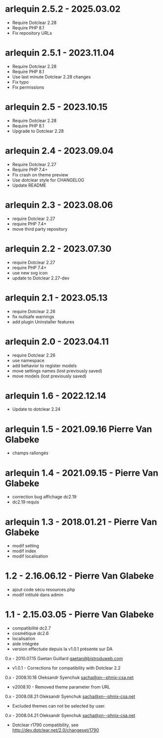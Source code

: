 arlequin 2.5.2 - 2025.03.02
===========================================================
* Require Dotclear 2.28
* Require PHP 8.1
* Fix repository URLs

arlequin 2.5.1 - 2023.11.04
===========================================================
* Require Dotclear 2.28
* Require PHP 8.1
* Use last minute Dotclear 2.28 changes
* Fix typo
* Fix permissions

arlequin 2.5 - 2023.10.15
===========================================================
* Require Dotclear 2.28
* Require PHP 8.1
* Upgrade to Dotclear 2.28

arlequin 2.4 - 2023.09.04
===========================================================
* Require Dotclear 2.27
* Require PHP 7.4+
* Fix crash on theme preview
* Use dotclear style for CHANGELOG
* Update README

arlequin 2.3 - 2023.08.06
===========================================================
* require Dotclear 2.27
* require PHP 7.4+
* move third party repository

arlequin 2.2 - 2023.07.30
===========================================================
* require Dotclear 2.27
* require PHP 7.4+
* use new svg icon
* update to Dotclear 2.27-dev

arlequin 2.1 - 2023.05.13
===========================================================
* require Dotclear 2.26
* fix nullsafe warnings
* add plugin Uninstaller features

arlequin 2.0 - 2023.04.11
===========================================================
* require Dotclear 2.26
* use namespace
* add behavior to register models
* move settings names (lost previously saved)
* move models (lost previously saved)

arlequin 1.6 - 2022.12.14
===========================================================
* Update to dotclear 2.24

arlequin 1.5 - 2021.09.16 Pierre Van Glabeke
===========================================================
* champs rallongés

arlequin 1.4 - 2021.09.15 - Pierre Van Glabeke
===========================================================
* correction bug affichage dc2.19
* dc2.19 requis

arlequin 1.3 - 2018.01.21 - Pierre Van Glabeke
===========================================================
* modif setting
* modif index
* modif localisation

1.2 - 2.16.06.12 - Pierre Van Glabeke
===========================================================
* ajout code sécu resources.php
* modif intitulé dans admin

1.1 - 2.15.03.05 - Pierre Van Glabeke
===========================================================
* compatibilité dc2.7
* cosmétique dc2.6
* localisation
* aide intégrée
* version effectuée depuis la v1.0.1 présente sur DA

0.x - 2010.07.15  Gaetan Guillard  <gaetan@bistroduweb.com>
* v1.0.1 - Corrections for compatibility with Dotclear 2.2

0.x - 2008.10.18  Oleksandr Syenchuk  <sacha@xn--phnix-csa.net>
* v2008.10 - Removed theme parameter from URL

0.x - 2008.08.21  Oleksandr Syenchuk  <sacha@xn--phnix-csa.net>
* Excluded themes can not be selected by user.

0.x - 2008.04.21  Oleksandr Syenchuk  <sacha@xn--phnix-csa.net>
* Dotclear r1790 compatibility, see
   http://dev.dotclear.net/2.0/changeset/1790
